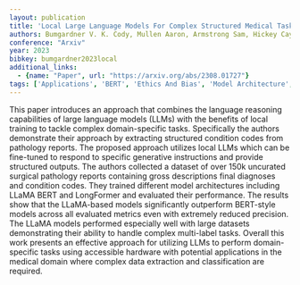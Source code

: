 ```yaml
---
layout: publication
title: 'Local Large Language Models For Complex Structured Medical Tasks'
authors: Bumgardner V. K. Cody, Mullen Aaron, Armstrong Sam, Hickey Caylin, Talbert Jeff
conference: "Arxiv"
year: 2023
bibkey: bumgardner2023local
additional_links:
  - {name: "Paper", url: "https://arxiv.org/abs/2308.01727"}
tags: ['Applications', 'BERT', 'Ethics And Bias', 'Model Architecture', 'Training Techniques']
---
```

This paper introduces an approach that combines the language reasoning capabilities of large language models (LLMs) with the benefits of local training to tackle complex domain-specific tasks. Specifically the authors demonstrate their approach by extracting structured condition codes from pathology reports. The proposed approach utilizes local LLMs which can be fine-tuned to respond to specific generative instructions and provide structured outputs. The authors collected a dataset of over 150k uncurated surgical pathology reports containing gross descriptions final diagnoses and condition codes. They trained different model architectures including LLaMA BERT and LongFormer and evaluated their performance. The results show that the LLaMA-based models significantly outperform BERT-style models across all evaluated metrics even with extremely reduced precision. The LLaMA models performed especially well with large datasets demonstrating their ability to handle complex multi-label tasks. Overall this work presents an effective approach for utilizing LLMs to perform domain-specific tasks using accessible hardware with potential applications in the medical domain where complex data extraction and classification are required.
